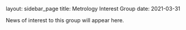layout: sidebar_page
title: Metrology Interest Group
date: 2021-03-31

News of interest to this group will appear here.